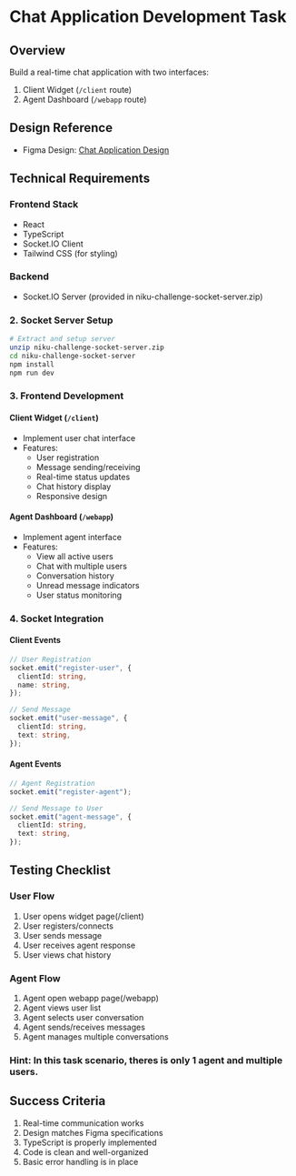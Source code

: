 # Chat Application Development Task

## Overview

Build a real-time chat application with two interfaces:

1. Client Widget (`/client` route)
2. Agent Dashboard (`/webapp` route)

## Design Reference

- Figma Design: [Chat Application Design](https://www.figma.com/design/ujfdDbmbNHjQFadGL2bSUV/niku-challenge?node-id=0-1&p=f&t=jJqws76WvRGl2t2D-0)

## Technical Requirements

### Frontend Stack

- React
- TypeScript
- Socket.IO Client
- Tailwind CSS (for styling)

### Backend

- Socket.IO Server (provided in niku-challenge-socket-server.zip)

### 2. Socket Server Setup

```bash
# Extract and setup server
unzip niku-challenge-socket-server.zip
cd niku-challenge-socket-server
npm install
npm run dev
```

### 3. Frontend Development

#### Client Widget (`/client`)

- Implement user chat interface
- Features:
  - User registration
  - Message sending/receiving
  - Real-time status updates
  - Chat history display
  - Responsive design

#### Agent Dashboard (`/webapp`)

- Implement agent interface
- Features:
  - View all active users
  - Chat with multiple users
  - Conversation history
  - Unread message indicators
  - User status monitoring

### 4. Socket Integration

#### Client Events

```typescript
// User Registration
socket.emit("register-user", {
  clientId: string,
  name: string,
});

// Send Message
socket.emit("user-message", {
  clientId: string,
  text: string,
});
```

#### Agent Events

```typescript
// Agent Registration
socket.emit("register-agent");

// Send Message to User
socket.emit("agent-message", {
  clientId: string,
  text: string,
});
```

## Testing Checklist

### User Flow

1. User opens widget page(/client)
2. User registers/connects
3. User sends message
4. User receives agent response
5. User views chat history

### Agent Flow

1. Agent open webapp page(/webapp)
2. Agent views user list
3. Agent selects user conversation
4. Agent sends/receives messages
5. Agent manages multiple conversations

### Hint: In this task scenario, theres is only 1 agent and multiple users.

## Success Criteria

1. Real-time communication works
2. Design matches Figma specifications
3. TypeScript is properly implemented
4. Code is clean and well-organized
5. Basic error handling is in place

